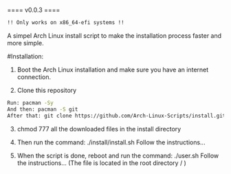 ==== v0.0.3 ====                             
```bash
!! Only works on x86_64-efi systems !!
```
A simpel Arch Linux install script to make the installation process faster and more simple.

#Installation:
1. Boot the Arch Linux installation and make sure you have an internet connection.

2. Clone this repository
```bash
Run: pacman -Sy
And then: pacman -S git
After that: git clone https://github.com/Arch-Linux-Scripts/install.git 
```
3. chmod 777 all the downloaded files in the install directory

4. Then run the command: ./install/install.sh 
Follow the instructions...

5. When the script is done, reboot and run the command: ./user.sh
Follow the instructions...
(The file is located in the root directory / )
